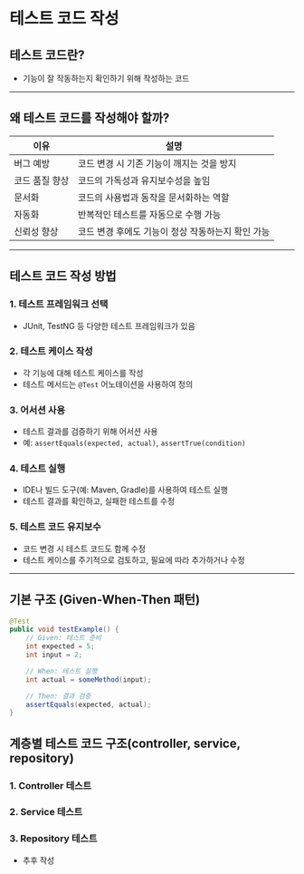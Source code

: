 # 테스트 코드 작성

## 테스트 코드란?
- 기능이 잘 작동하는지 확인하기 위해 작성하는 코드

---

## 왜 테스트 코드를 작성해야 할까?
| 이유 | 설명 |
| --- | --- |
| 버그 예방 | 코드 변경 시 기존 기능이 깨지는 것을 방지 |
| 코드 품질 향상 | 코드의 가독성과 유지보수성을 높임 |
| 문서화 | 코드의 사용법과 동작을 문서화하는 역할 |
| 자동화 | 반복적인 테스트를 자동으로 수행 가능 |
| 신뢰성 향상 | 코드 변경 후에도 기능이 정상 작동하는지 확인 가능 |

---

## 테스트 코드 작성 방법
### 1. 테스트 프레임워크 선택
- JUnit, TestNG 등 다양한 테스트 프레임워크가 있음

### 2. 테스트 케이스 작성
- 각 기능에 대해 테스트 케이스를 작성
- 테스트 메서드는 `@Test` 어노테이션을 사용하여 정의


### 3. 어서션 사용
- 테스트 결과를 검증하기 위해 어서션 사용
- 예: `assertEquals(expected, actual)`, `assertTrue(condition)`


### 4. 테스트 실행
- IDE나 빌드 도구(예: Maven, Gradle)를 사용하여 테스트 실행
- 테스트 결과를 확인하고, 실패한 테스트를 수정


### 5. 테스트 코드 유지보수
- 코드 변경 시 테스트 코드도 함께 수정
- 테스트 케이스를 주기적으로 검토하고, 필요에 따라 추가하거나 수정

---

## 기본 구조 (Given-When-Then 패턴)
```java
@Test
public void testExample() {
    // Given: 테스트 준비
    int expected = 5;
    int input = 2;

    // When: 테스트 실행
    int actual = someMethod(input);

    // Then: 결과 검증
    assertEquals(expected, actual);
}
```

## 계층별 테스트 코드 구조(controller, service, repository)
### 1. Controller 테스트
### 2. Service 테스트
### 3. Repository 테스트

- 추후 작성

